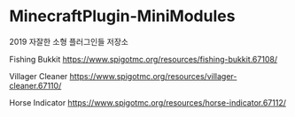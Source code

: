 # MinecraftPlugin-MiniModules
2019
자잘한 소형 플러그인들 저장소

Fishing Bukkit
https://www.spigotmc.org/resources/fishing-bukkit.67108/

Villager Cleaner
https://www.spigotmc.org/resources/villager-cleaner.67110/

Horse Indicator
https://www.spigotmc.org/resources/horse-indicator.67112/
